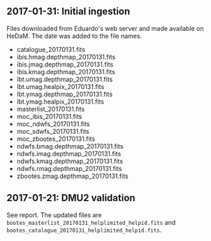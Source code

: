 ## 2017-01-31: Initial ingestion

Files downloaded from Eduardo's web server and made available on HeDaM. The date
was added to the file names.
- catalogue_20170131.fits
- ibis.hmag.depthmap_20170131.fits
- ibis.jmag.depthmap_20170131.fits
- ibis.kmag.depthmap_20170131.fits
- lbt.umag.depthmap_20170131.fits
- lbt.umag.healpix_20170131.fits
- lbt.ymag.depthmap_20170131.fits
- lbt.ymag.healpix_20170131.fits
- masterlist_20170131.fits
- moc_ibis_20170131.fits
- moc_ndwfs_20170131.fits
- moc_sdwfs_20170131.fits
- moc_zbootes_20170131.fits
- ndwfs.bmag.depthmap_20170131.fits
- ndwfs.imag.depthmap_20170131.fits
- ndwfs.kmag.depthmap_20170131.fits
- ndwfs.rmag.depthmap_20170131.fits
- zbootes.zmag.depthmap_20170131.fits


## 2017-01-21: DMU2 validation

See report. The updated files are
`bootes_masterlist_20170131_helplimited_helpid.fits` and
`bootes_catalogue_20170131_helplimited_helpid.fits`.
